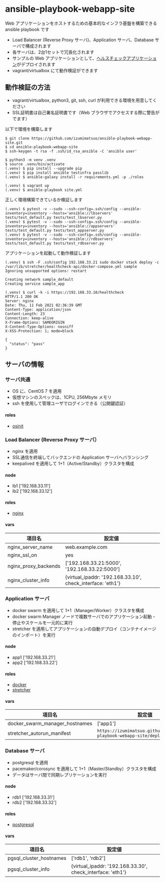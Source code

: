 # ansible-playbook-webapp-site

Web アプリケーションをホストするための基本的なインフラ基盤を構築できる ansible playbook です

- Load Balancer (Reverse Proxy サーバ)、Application サーバ、Database サーバで構成されます
- 各サーバは、2台1セットで冗長化されます
- サンプルの Web アプリケーションとして、[ヘルスチェックアプリケーション](https://github.com/izumimatsuo/app-flask-healthcheck)がデプロイされます
- vagrant/virtualbox にて動作検証ができます

## 動作検証の方法

- vagrant/virtualbox, python3, git, ssh, curl が利用できる環境を用意してください
- SSL証明書は自己署名証明書です（Web ブラウザでアクセスする際に警告がでます）

以下で環境を構築します

```
$ git clone https://github.com/izumimatsuo/ansible-playbook-webapp-site.git
$ cd ansible-playbook-webapp-site
$ ssh-keygen -t rsa -f .ssh/id_rsa_ansible -C 'ansible user'

$ python3 -m venv .venv
$ source .venv/bin/activate
(.venv) $ pip install --upgrade pip
(.venv) $ pip install ansible testinfra passlib
(.venv) $ ansible-galaxy install -r requirements.yml -p ./roles

(.venv) $ vagrant up
(.venv) $ ansible-playbook site.yml
```

正しく環境構築できているか検証します

```
(.venv) $ pytest -v --sudo --ssh-config=.ssh/config --ansible-inventory=inventory --hosts='ansible://lbservers' tests/test_default.py tests/test_lbserver.py
(.venv) $ pytest -v --sudo --ssh-config=.ssh/config --ansible-inventory=inventory --hosts='ansible://appservers' tests/test_default.py tests/test_appserver.py
(.venv) $ pytest -v --sudo --ssh-config=.ssh/config --ansible-inventory=inventory --hosts='ansible://rdbservers' tests/test_default.py tests/test_rdbserver.py
```

アプリケーションを起動して動作検証します

```
(.venv) $ ssh -F .ssh/config 192.168.33.21 sudo docker stack deploy -c /var/lib/stretcher/healthcheck-api/docker-compose.yml sample
Ignoring unsupported options: restart

Creating network sample_default
Creating service sample_app

(.venv) $ curl -k -i https://192.168.33.10/healthcheck
HTTP/1.1 200 OK
Server: nginx
Date: Thu, 11 Feb 2021 02:36:39 GMT
Content-Type: application/json
Content-Length: 23
Connection: keep-alive
X-Frame-Options: SAMEORIGIN
X-Content-Type-Options: nosniff
X-XSS-Protection: 1; mode=block

{
  "status": "pass"
}
```

## サーバの情報

### サーバ共通

- OS に、CentOS 7 を適用
- 仮想マシンのスペックは、1CPU, 256Mbyte メモリ
- ssh を使用して管理ユーザでログインできる（公開鍵認証）

#### roles

- [osinit](https://github.com/izumimatsuo/ansible-role-osinit)

### Load Balancer (Reverse Proxy サーバ）

- nginx を適用
- SSL通信を終端してバックエンドの Application サーバへバランシング
- keepalived を適用して 1+1（Active/Standby）クラスタを構成

#### node

- lb1 ['192.168.33.11']
- lb2 ['192.168.33.12']

#### roles

- [nginx](https://github.com/izumimatsuo/ansible-role-nginx.git)

#### vars

| 項目名                 | 設定値                                |
| ---------------------- | ------------------------------------- |
| nginx_server_name      | web.example.com                       |
| nginx_ssl_on           | yes                                   |
| nginx_proxy_backends   | ['192.168.33.21:5000', '192.168.33.22:5000'] |
| nginx_cluster_info     | {virtual_ipaddr: '192.168.33.10', check_interface: 'eth1'} |

### Application サーバ

- docker swarm を適用して 1+1（Manager/Worker）クラスタを構成
- docker swarm Manager ノードで複数サーバでのアプリケーション起動・停止やスケールを一元的に実行
- stretcher を適用してアプリケーションの自動デプロイ（コンテナイメージのインポート）を実行

#### node

- app1 ['192.168.33.21']
- app2 ['192.168.33.22']

#### roles

- [docker](https://github.com/izumimatsuo/ansible-role-docker.git)
- [stretcher](https://github.com/izumimatsuo/ansible-role-stretcher.git)

#### vars

| 項目名                     | 設定値                                         |
| -------------------------- | ---------------------------------------------- |
| docker_swarm_manager_hostnames | ['app1'] |
| stretcher_autorun_manifest | ```https://izumimatsuo.github.io/ansible-playbook-webapp-site/deploy-latest.yml``` |

### Database サーバ

- postgresql を適用
- pacemaker/corosync を適用して 1+1（Master/Standby）クラスタを構成
- データはサーバ間で同期レプリケーションを実行

#### node

- rdb1 ['192.168.33.31']
- rdb2 ['192.168.33.32']

#### roles

- [postgresql](https://github.com/izumimatsuo/ansible-role-postgresql.git)

#### vars

| 項目名                 | 設定値                                         |
| ---------------------- | ---------------------------------------------- |
| pgsql_cluster_hostnames | ['rdb1', 'rdb2'] |
| pgsql_cluster_info | {virtual_ipaddr: '192.168.33.30', check_interface: 'eth1'} |
